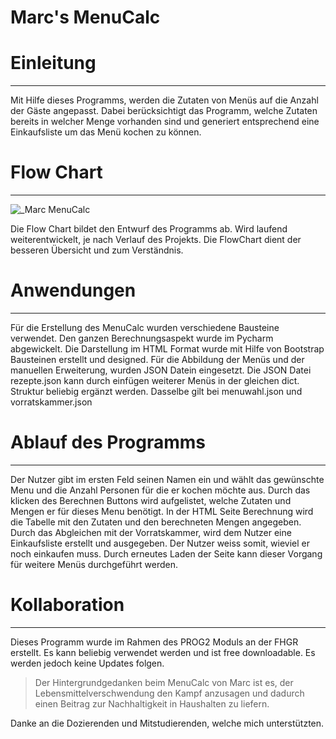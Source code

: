 # Marc's MenuCalc
# Einleitung
***
Mit Hilfe dieses Programms, werden die Zutaten von Menüs auf die Anzahl der Gäste angepasst.
Dabei berücksichtigt das Programm, welche Zutaten bereits in welcher Menge vorhanden sind 
und generiert entsprechend eine Einkaufsliste um das Menü kochen zu können.

# Flow Chart
***
![_Marc MenuCalc](https://user-images.githubusercontent.com/91119063/139461160-a49a444f-999a-4356-9a2b-d22745d8d365.png)

Die Flow Chart bildet den Entwurf des Programms ab. Wird laufend weiterentwickelt,
je nach Verlauf des Projekts. Die FlowChart dient der besseren Übersicht und zum Verständnis.

# Anwendungen
***
Für die Erstellung des MenuCalc wurden verschiedene Bausteine verwendet. 
Den ganzen Berechnungsaspekt wurde im Pycharm abgewickelt. 
Die Darstellung im HTML Format wurde mit Hilfe von Bootstrap Bausteinen erstellt und designed.
Für die Abbildung der Menüs und der manuellen Erweiterung, wurden JSON Datein eingesetzt. Die JSON Datei rezepte.json 
kann durch einfügen weiterer Menüs in der gleichen dict. Struktur beliebig ergänzt werden. Dasselbe gilt bei 
menuwahl.json und vorratskammer.json

# Ablauf des Programms
***
Der Nutzer gibt im ersten Feld seinen Namen ein und wählt das gewünschte Menu und die 
Anzahl Personen für die er kochen möchte aus. 
Durch das klicken des Berechnen Buttons wird aufgelistet, welche Zutaten und Mengen er für dieses Menu benötigt.
In der HTML Seite Berechnung wird die Tabelle mit den Zutaten und den berechneten Mengen angegeben.
Durch das Abgleichen mit der Vorratskammer, wird dem Nutzer eine Einkaufsliste erstellt und ausgegeben.
Der Nutzer weiss somit, wieviel er noch einkaufen muss.
Durch erneutes Laden der Seite kann dieser Vorgang für weitere Menüs durchgeführt werden.
# Kollaboration
***
Dieses Programm wurde im Rahmen des PROG2 Moduls an der FHGR erstellt. 
Es kann beliebig verwendet werden und ist free downloadable. 
Es werden jedoch keine Updates folgen.
> Der Hintergrundgedanken beim MenuCalc von Marc ist es, der Lebensmittelverschwendung
> den Kampf anzusagen und dadurch einen Beitrag zur Nachhaltigkeit in Haushalten
> zu liefern.

Danke an die Dozierenden und Mitstudierenden, welche mich unterstützten.
